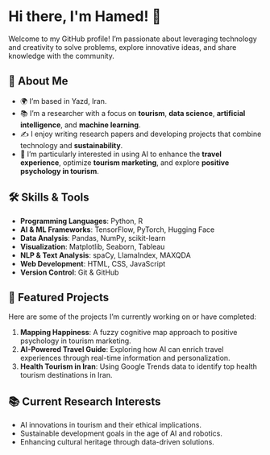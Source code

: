 # Hi there, I'm Hamed! 👋

Welcome to my GitHub profile! I’m passionate about leveraging technology and creativity to solve problems, explore innovative ideas, and share knowledge with the community.

## 🚀 About Me
- 🌍 I’m based in Yazd, Iran.
- 📚 I’m a researcher with a focus on **tourism**, **data science**, **artificial intelligence**, and **machine learning**.
- ✍️ I enjoy writing research papers and developing projects that combine technology and **sustainability**.
- 🔬 I’m particularly interested in using AI to enhance the **travel experience**, optimize **tourism marketing**, and explore **positive psychology in tourism**.

## 🛠️ Skills & Tools
- **Programming Languages**: Python, R
- **AI & ML Frameworks**: TensorFlow, PyTorch, Hugging Face
- **Data Analysis**: Pandas, NumPy, scikit-learn
- **Visualization**: Matplotlib, Seaborn, Tableau
- **NLP & Text Analysis**: spaCy, LlamaIndex, MAXQDA
- **Web Development**: HTML, CSS, JavaScript
- **Version Control**: Git & GitHub

## 🌟 Featured Projects
Here are some of the projects I’m currently working on or have completed:
1. **Mapping Happiness**: A fuzzy cognitive map approach to positive psychology in tourism marketing.
2. **AI-Powered Travel Guide**: Exploring how AI can enrich travel experiences through real-time information and personalization.
3. **Health Tourism in Iran**: Using Google Trends data to identify top health tourism destinations in Iran.

## 📚 Current Research Interests
- AI innovations in tourism and their ethical implications.
- Sustainable development goals in the age of AI and robotics.
- Enhancing cultural heritage through data-driven solutions.
